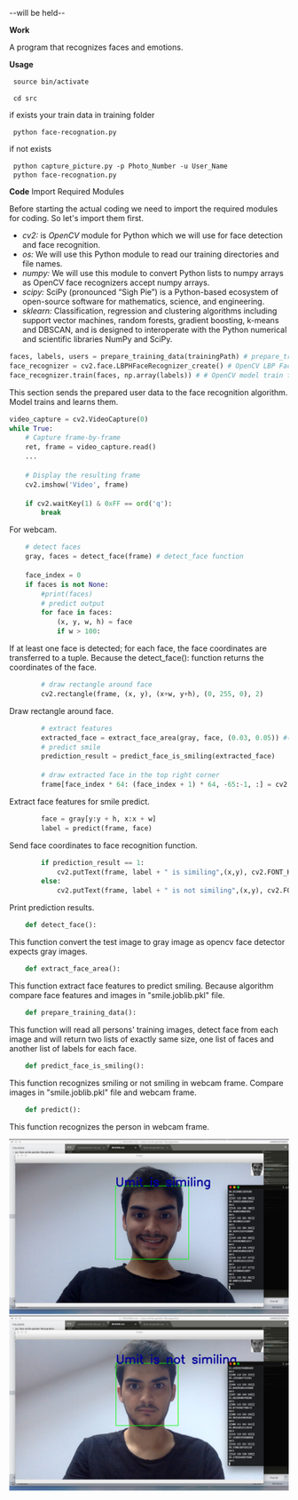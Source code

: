 --will be held--

**Work**

A program that recognizes faces and emotions.

**Usage**


```
 source bin/activate
```


```
 cd src
```

if exists your train data in training folder

```
 python face-recognation.py
```

if not exists

```
 python capture_picture.py -p Photo_Number -u User_Name
 python face-recognation.py
```

**Code**
 Import Required Modules

 Before starting the actual coding we need to import the required modules for coding. So let's import them first. 
 
 - *cv2:* is _OpenCV_ module for Python which we will use for face detection and face recognition.
 - *os:* We will use this Python module to read our training directories and file names.
 - *numpy:* We will use this module to convert Python lists to numpy arrays as OpenCV face recognizers accept numpy arrays.
 - *scipy:* SciPy (pronounced “Sigh Pie”) is a Python-based ecosystem of open-source software for mathematics, science, and engineering.
 - *sklearn:* Classification, regression and clustering algorithms including support vector machines, random forests, gradient boosting, k-means and DBSCAN, and is designed to interoperate with the Python numerical and scientific libraries NumPy and SciPy.



```python
faces, labels, users = prepare_training_data(trainingPath) # prepare_training_data function
face_recognizer = cv2.face.LBPHFaceRecognizer_create() # OpenCV LBP Face Recognation Algorithm
face_recognizer.train(faces, np.array(labels)) # # OpenCV model train function
```
This section sends the prepared user data to the face recognition algorithm. Model trains and learns them.



```python
video_capture = cv2.VideoCapture(0)
while True:
	# Capture frame-by-frame
	ret, frame = video_capture.read()
	...

	# Display the resulting frame
	cv2.imshow('Video', frame)

	if cv2.waitKey(1) & 0xFF == ord('q'):
		break
```

For webcam.


```python
	# detect faces
	gray, faces = detect_face(frame) # detect_face function

	face_index = 0
	if faces is not None:
		#print(faces)
		# predict output
		for face in faces:
			(x, y, w, h) = face
			if w > 100:
```

If at least one face is detected; for each face, the face coordinates are transferred to a tuple. Because the detect_face(): function returns the coordinates of the face.


```python
		# draw rectangle around face 
		cv2.rectangle(frame, (x, y), (x+w, y+h), (0, 255, 0), 2)

```
Draw rectangle around face.


```python
		# extract features
		extracted_face = extract_face_area(gray, face, (0.03, 0.05)) #(0.075, 0.05)
		# predict smile
		prediction_result = predict_face_is_smiling(extracted_face)

		# draw extracted face in the top right corner
		frame[face_index * 64: (face_index + 1) * 64, -65:-1, :] = cv2.cvtColor(extracted_face * 255, cv2.COLOR_GRAY2RGB)
```

Extract face features for smile predict.


```python
		face = gray[y:y + h, x:x + w]
		label = predict(frame, face)
```

Send face coordinates to face recognition function.



```python
		if prediction_result == 1:
		    cv2.putText(frame, label + " is similing",(x,y), cv2.FONT_HERSHEY_SIMPLEX, 2, 155, 6)
		else:
		    cv2.putText(frame, label + " is not similing",(x,y), cv2.FONT_HERSHEY_SIMPLEX, 2, 155, 6)
```

Print prediction results.




```python
 	def detect_face():
```
This function convert the test image to gray image as opencv face detector expects gray images.


```python
 	def extract_face_area():
```

This function extract face features to predict smiling. Because algorithm compare face features and images in "smile.joblib.pkl" file.


```python
	def prepare_training_data():
```
This function will read all persons' training images, detect face from each image and will return two lists of exactly same size, one list of faces and another list of labels for each face.

```python
	def predict_face_is_smiling():
```

This function recognizes smiling or not smiling in webcam frame. Compare images in "smile.joblib.pkl" file and webcam frame.



```python
	def predict():
```

This function recognizes the person in webcam frame.



![Unknow](/image-doc/umit-smiling.png)
![Unknow](/image-doc/umit-not-smiling.png)